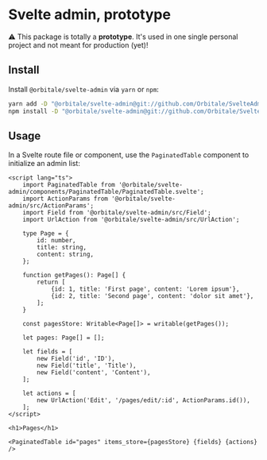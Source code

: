 Svelte admin, prototype
=======================

⚠ This package is totally a **prototype**. It's used in one single personal project and not meant for production (yet)!

## Install

Install `@orbitale/svelte-admin` via `yarn` or `npm`:

```bash
yarn add -D "@orbitale/svelte-admin@git://github.com/Orbitale/SvelteAdmin.git"
npm install -D "@orbitale/svelte-admin@git://github.com/Orbitale/SvelteAdmin.git"
```

## Usage

In a Svelte route file or component, use the `PaginatedTable` component to initialize an admin list:

```sveltehtml
<script lang="ts">
	import PaginatedTable from '@orbitale/svelte-admin/components/PaginatedTable/PaginatedTable.svelte';
	import ActionParams from '@orbitale/svelte-admin/src/ActionParams';
	import Field from '@orbitale/svelte-admin/src/Field';
	import UrlAction from '@orbitale/svelte-admin/src/UrlAction';
    
    type Page = {
        id: number,
        title: string,
        content: string,
    };
    
    function getPages(): Page[] {
        return [
            {id: 1, title: 'First page', content: 'Lorem ipsum'},
            {id: 2, title: 'Second page', content: 'dolor sit amet'},
        ];
    }

    const pagesStore: Writable<Page[]> = writable(getPages());

    let pages: Page[] = [];

	let fields = [
        new Field('id', 'ID'), 
        new Field('title', 'Title'),
        new Field('content', 'Content'),
    ];

	let actions = [
        new UrlAction('Edit', '/pages/edit/:id', ActionParams.id()),
    ];
</script>

<h1>Pages</h1>

<PaginatedTable id="pages" items_store={pagesStore} {fields} {actions} />
```
